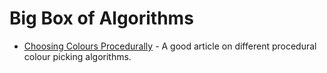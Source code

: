 # Big Box of Algorithms

 - [Choosing Colours Procedurally](http://devmag.org.za/2012/07/29/how-to-choose-colours-procedurally-algorithms/) - A good article on different procedural colour picking algorithms.
